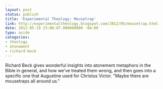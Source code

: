 ```yaml
---
layout: post
status: publish
title: 'Experimental Theology: Mousetrap'
link: http://experimentaltheology.blogspot.com/2012/05/mousetrap.html
date: 2012-05-19 23:06:07.000000000 -04:00
type: aside
categories:
- theology
- atonement
- richard-beck
---
```

Richard Beck gives wonderful insights into atonement metaphors in the Bible in general, and how we've treated them wrong, and then goes into a specific one that Augustine used for Christus Victor. "Maybe there are mousetraps all around us."